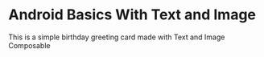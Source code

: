# Android Basics With Text and Image
This is a simple birthday greeting card made with Text and Image Composable
